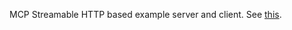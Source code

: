 MCP Streamable HTTP based example server and client. See [this](https://modelcontextprotocol.io/specification/draft/basic/transports#streamable-http).

